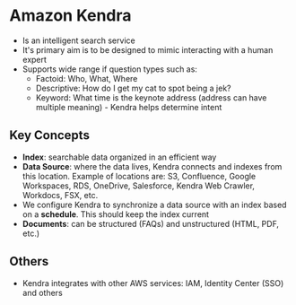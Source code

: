 # Amazon Kendra

- Is an intelligent search service
- It's primary aim is to be designed to mimic interacting with a human expert
- Supports wide range if question types such as:
    - Factoid: Who, What, Where
    - Descriptive: How do I get my cat to spot being a jek?
    - Keyword: What time is the keynote address (address can have multiple meaning) - Kendra helps determine intent

## Key Concepts

- **Index**: searchable data organized in an efficient way
- **Data Source**: where the data lives, Kendra connects and indexes from this location. Example of locations are: S3, Confluence, Google Workspaces, RDS, OneDrive, Salesforce, Kendra Web Crawler, Workdocs, FSX, etc.
- We configure Kendra to synchronize a data source with an index based on a **schedule**. This should keep the index current
- **Documents**: can be structured (FAQs) and unstructured (HTML, PDF, etc.)

## Others

- Kendra integrates with other AWS services: IAM, Identity Center (SSO) and others